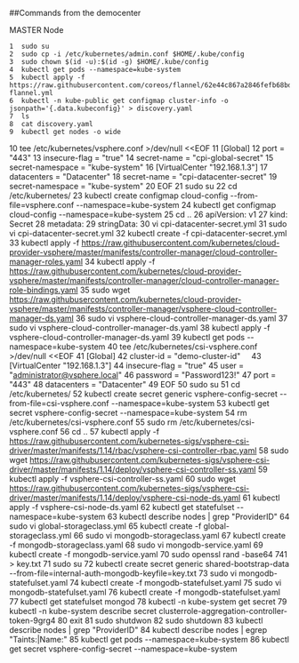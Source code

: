 ##Commands from the democenter

MASTER Node

    1  sudo su
    2  sudo cp -i /etc/kubernetes/admin.conf $HOME/.kube/config
    3  sudo chown $(id -u):$(id -g) $HOME/.kube/config
    4  kubectl get pods --namespace=kube-system
    5  kubectl apply -f https://raw.githubusercontent.com/coreos/flannel/62e44c867a2846fefb68bd5f178daf4da3095ccb/Documentation/kube-flannel.yml
    6  kubectl -n kube-public get configmap cluster-info -o jsonpath='{.data.kubeconfig}' > discovery.yaml
    7  ls
    8  cat discovery.yaml
    9  kubectl get nodes -o wide
   10  tee /etc/kubernetes/vsphere.conf >/dev/null <<EOF
   11  [Global]
   12  port = "443"
   13  insecure-flag = "true"
   14  secret-name = "cpi-global-secret"
   15  secret-namespace = "kube-system"
   16  [VirtualCenter "192.168.1.3"]
   17  datacenters = "Datacenter"
   18  secret-name = "cpi-datacenter-secret"
   19  secret-namespace = "kube-system"
   20  EOF
   21  sudo su
   22  cd /etc/kubernetes/
   23  kubectl create configmap cloud-config --from-file=vsphere.conf --namespace=kube-system
   24  kubectl get configmap cloud-config --namespace=kube-system
   25  cd ..
   26  apiVersion: v1
   27  kind: Secret
   28  metadata:
   29  stringData:
   30  vi cpi-datacenter-secret.yml
   31  sudo vi cpi-datacenter-secret.yml
   32  kubectl create -f cpi-datacenter-secret.yml
   33  kubectl apply -f https://raw.githubusercontent.com/kubernetes/cloud-provider-vsphere/master/manifests/controller-manager/cloud-controller-manager-roles.yaml
   34  kubectl apply -f https://raw.githubusercontent.com/kubernetes/cloud-provider-vsphere/master/manifests/controller-manager/cloud-controller-manager-role-bindings.yaml
   35  sudo wget https://raw.githubusercontent.com/kubernetes/cloud-provider-vsphere/master/manifests/controller-manager/vsphere-cloud-controller-manager-ds.yaml
   36  sudo vi vsphere-cloud-controller-manager-ds.yaml
   37  sudo vi vsphere-cloud-controller-manager-ds.yaml
   38  kubectl apply -f vsphere-cloud-controller-manager-ds.yaml
   39  kubectl get pods --namespace=kube-system
   40  tee /etc/kubernetes/csi-vsphere.conf >/dev/null <<EOF
   41  [Global]
   42  cluster-id = "demo-cluster-id"    
   43  [VirtualCenter "192.168.1.3"]
   44  insecure-flag = "true"
   45  user = "administrator@vsphere.local"
   46  password = "Password123!"
   47  port = "443"
   48  datacenters = "Datacenter"
   49  EOF
   50  sudo su
   51  cd /etc/kubernetes/
   52  kubectl create secret generic vsphere-config-secret --from-file=csi-vsphere.conf --namespace=kube-system
   53  kubectl get secret vsphere-config-secret --namespace=kube-system
   54  rm /etc/kubernetes/csi-vsphere.conf
   55  sudo rm  /etc/kubernetes/csi-vsphere.conf
   56  cd ..
   57  kubectl apply -f https://raw.githubusercontent.com/kubernetes-sigs/vsphere-csi-driver/master/manifests/1.14/rbac/vsphere-csi-controller-rbac.yaml
   58  sudo wget https://raw.githubusercontent.com/kubernetes-sigs/vsphere-csi-driver/master/manifests/1.14/deploy/vsphere-csi-controller-ss.yaml
   59  kubectl apply -f vsphere-csi-controller-ss.yaml
   60  sudo wget https://raw.githubusercontent.com/kubernetes-sigs/vsphere-csi-driver/master/manifests/1.14/deploy/vsphere-csi-node-ds.yaml
   61  kubectl apply -f vsphere-csi-node-ds.yaml
   62  kubectl get statefulset --namespace=kube-system
   63  kubectl describe nodes | grep "ProviderID"
   64  sudo vi global-storageclass.yml
   65  kubectl create -f global-storageclass.yml
   66  sudo vi mongodb-storageclass.yaml
   67  kubectl create -f mongodb-storageclass.yaml
   68  sudo vi mongodb-service.yaml
   69  kubectl create -f mongodb-service.yaml
   70  sudo openssl rand -base64 741 > key.txt
   71  sudo su
   72  kubectl create secret generic shared-bootstrap-data --from-file=internal-auth-mongodb-keyfile=key.txt
   73  sudo vi mongodb-statefulset.yaml
   74  kubectl create -f mongodb-statefulset.yaml
   75  sudo vi mongodb-statefulset.yaml
   76  kubectl create -f mongodb-statefulset.yaml
   77  kubectl get statefulset mongod
   78  kubectl -n kube-system get secret
   79  kubectl -n kube-system describe secret clusterrole-aggregation-controller-token-9grg4
   80  exit
   81  sudo shutdwon
   82  sudo shutdown
   83  kubectl describe nodes | grep "ProviderID"
   84  kubectl describe nodes | egrep "Taints:|Name:"
   85  kubectl get pods --namespace=kube-system
   86  kubectl get secret vsphere-config-secret --namespace=kube-system
